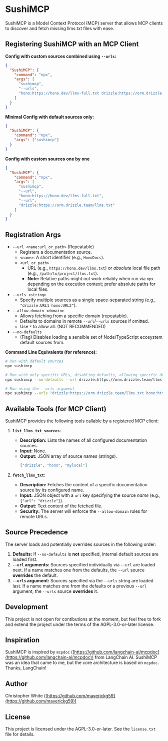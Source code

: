 # SushiMCP

SushiMCP is a Model Context Protocol (MCP) server that allows MCP clients to discover and fetch missing llms.txt files with ease.

## Registering SushiMCP with an MCP Client

**Config with custom sources combined using `--urls`:**

```json
{
  "SushiMCP": {
    "command": "npx",
    "args": [
      "sushimcp",
      "--urls",
      "hono:https://hono.dev/llms-full.txt drizzle:https://orm.drizzle.team/llms.txt"
    ]
  }
}
```

**Minimal Config with default sources only:**

```json
{
  "SushiMCP": {
    "command": "npx",
    "args": ["sushimcp"]
  }
}
```

**Config with custom sources one by one**

```json
{
  "SushiMCP": {
    "command": "npx",
    "args": [
      "sushimcp",
      "--url",
      "hono:https://hono.dev/llms-full.txt",
      "--url",
      "drizzle:https://orm.drizzle.team/llms.txt"
    ]
  }
}
```

## Registration Args

- `--url <name:url_or_path>` (Repeatable)
  - Registers a documentation source.
  - `<name>`: A short identifier (e.g., `HonoDocs`).
  - `<url_or_path>`
    - URL (e.g., `https://hono.dev/llms.txt`) or _absolute_ local file path (e.g., `/path/to/project/llms.txt`).
    - **Note:** Relative paths might not work reliably when run via `npx` depending on the execution context; prefer absolute paths for local files.
- `--urls <string>`
  - Specify multiple sources as a single space-separated string (e.g., `"drizzle:URL1 hono:URL2"`).
- `--allow-domain <domain>`
  - Allows fetching from a specific domain (repeatable).
  - Defaults to domains in remote `--url`/`--urls` sources if omitted.
  - Use `*` to allow all. (NOT RECOMMENDED)
- `--no-defaults`
  - (Flag) Disables loading a sensible set of Node/TypeScript ecosystem default sources from.

**Command Line Equivalents (for reference):**

```bash
# Run with default sources
npx sushimcp

# Run with only specific URLs, disabling defaults, allowing specific domains
npx sushimcp --no-defaults --url drizzle:https://orm.drizzle.team/llms.txt --url local:/Users/me/docs.md --allow-domain orm.drizzle.team

# Run using the --urls argument
npx sushimcp --urls "drizzle:https://orm.drizzle.team/llms.txt hono:https://hono.dev/llms-full.txt"
```

## Available Tools (for MCP Client)

SushiMCP provides the following tools callable by a registered MCP client:

1.  **`list_llms_txt_sources`**:

    - **Description:** Lists the names of all configured documentation sources.
    - **Input:** None.
    - **Output:** JSON array of source names (strings).
      ```json
      ["drizzle", "hono", "mylocal"]
      ```

2.  **`fetch_llms_txt`**:
    - **Description:** Fetches the content of a specific documentation source by its configured name.
    - **Input:** JSON object with a `url` key specifying the source _name_ (e.g., `{"url": "drizzle"}`).
    - **Output:** Text content of the fetched file.
    - **Security:** The server will enforce the `--allow-domain` rules for remote URLs.

## Source Precedence

The server loads and potentially overrides sources in the following order:

1.  **Defaults:** If `--no-defaults` is **not** specified, internal default sources are loaded first.
2.  **`--url` arguments:** Sources specified individually via `--url` are loaded next. If a name matches one from the defaults, the `--url` source **overrides** the default.
3.  **`--urls` argument:** Sources specified via the `--urls` string are loaded last. If a name matches one from the defaults or a previous `--url` argument, the `--urls` source **overrides** it.

## Development

This project is not open for contibutions at the moment, but feel free to fork and extend the project under the terms of the AGPL-3.0-or-later license.

## Inspiration

SushiMCP is inspired by `mcpdoc` ([https://github.com/langchain-ai/mcpdoc](https://github.com/langchain-ai/mcpdoc)) from LangChain AI. SushiMCP was an idea that came to me, but the core architecture is based on `mcpdoc`. Thanks, LangChain!

## Author

Christopher White ([https://github.com/maverickg59](https://github.com/maverickg59))

## License

This project is licensed under the AGPL-3.0-or-later. See the `license.txt` file for details.
